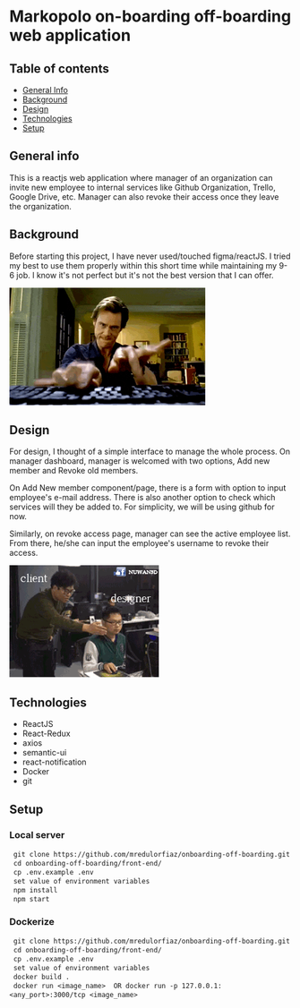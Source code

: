 # Markopolo on-boarding off-boarding web application

## Table of contents

- [General Info](#general-info)
- [Background](#background)
- [Design](#design)
- [Technologies](#technologies)
- [Setup](#setup)

## General info

This is a reactjs web application where manager of an organization can invite new employee to internal services like Github Organization, Trello, Google Drive, etc. Manager can also revoke their access once they leave the organization.

## Background

Before starting this project, I have never used/touched figma/reactJS. I tried my best to use them properly within this short time while maintaining my 9-6 job. I know it's not perfect but it's not the best version that I can offer.

![Code](./images/code.gif)

## Design

For design, I thought of a simple interface to manage the whole process. On manager dashboard, manager is welcomed with two options, Add new member and Revoke old members.

On Add New member component/page, there is a form with option to input employee's e-mail address. There is also another option to check which services will they be added to. For simplicity, we will be using github for now.

Similarly, on revoke access page, manager can see the active employee list. From there, he/she can input the employee's username to revoke their access.

![Code](./images/designer.gif)

## Technologies

- ReactJS
- React-Redux
- axios
- semantic-ui
- react-notification
- Docker
- git

## Setup

### Local server

```
 git clone https://github.com/mredulorfiaz/onboarding-off-boarding.git
 cd onboarding-off-boarding/front-end/
 cp .env.example .env
 set value of environment variables
 npm install
 npm start
```

### Dockerize

```
 git clone https://github.com/mredulorfiaz/onboarding-off-boarding.git
 cd onboarding-off-boarding/front-end/
 cp .env.example .env
 set value of environment variables
 docker build .
 docker run <image_name>  OR docker run -p 127.0.0.1:<any_port>:3000/tcp <image_name>
```
